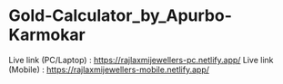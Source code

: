 # Gold-Calculator_by_Apurbo-Karmokar

Live link (PC/Laptop) : https://rajlaxmijewellers-pc.netlify.app/
Live link (Mobile) : https://rajlaxmijewellers-mobile.netlify.app/

 
